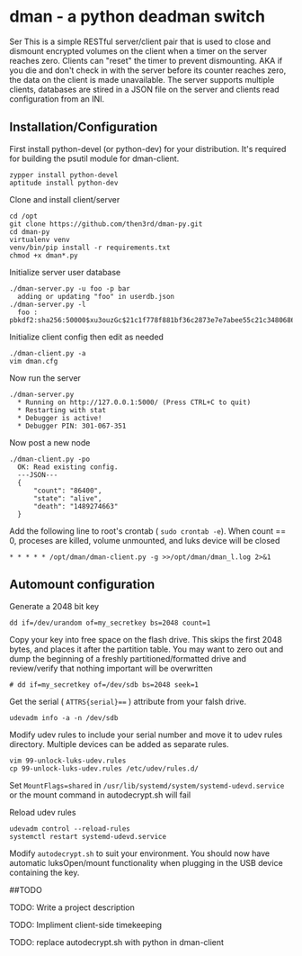 # dman - a python deadman switch

Ser
This is a simple RESTful server/client pair that is used to close and dismount encrypted volumes on the client when a timer on the server reaches zero. Clients can "reset" the timer to prevent dismounting. AKA if you die and don't check in with the server before its counter reaches zero, the data on the client is made unavailable. The server supports multiple clients, databases are stired in a JSON file on the server and clients read configuration from an INI.


## Installation/Configuration

First install python-devel (or python-dev) for your distribution. It's required for building the psutil module for dman-client.
```
zypper install python-devel
aptitude install python-dev
```

Clone and install client/server
```
cd /opt
git clone https://github.com/then3rd/dman-py.git
cd dman-py
virtualenv venv
venv/bin/pip install -r requirements.txt
chmod +x dman*.py
```

Initialize server user database
```
./dman-server.py -u foo -p bar
  adding or updating "foo" in userdb.json
./dman-server.py -l
  foo : pbkdf2:sha256:50000$xu3ouzGc$21c1f778f881bf36c2873e7e7abee55c21c34806861aa7d7d1f284489a4c4df0
```

Initialize client config then edit as needed
```
./dman-client.py -a
vim dman.cfg
```

Now run the server
```
./dman-server.py
  * Running on http://127.0.0.1:5000/ (Press CTRL+C to quit)
  * Restarting with stat
  * Debugger is active!
  * Debugger PIN: 301-067-351
```

Now post a new node
```
./dman-client.py -po
  OK: Read existing config.
  ---JSON---
  {
      "count": "86400",
      "state": "alive",
      "death": "1489274663"
  }
```

Add the following line to root's crontab ( `sudo crontab -e`). When count == 0, proceses are killed, volume unmounted, and luks device will be closed
```
* * * * * /opt/dman/dman-client.py -g >>/opt/dman/dman_l.log 2>&1
```

## Automount configuration

Generate a 2048 bit key
```
dd if=/dev/urandom of=my_secretkey bs=2048 count=1
```

Copy your key into free space on the flash drive. This skips the first 2048 bytes, and places it after the partition table. You may want to zero out and dump the beginning of a freshly partitioned/formatted drive and review/verify that nothing important will be overwritten
```
# dd if=my_secretkey of=/dev/sdb bs=2048 seek=1
```

Get the serial ( `ATTRS{serial}==` ) attribute from your falsh drive.
```
udevadm info -a -n /dev/sdb
```

Modify udev rules to include your serial number and move it to udev rules directory. Multiple devices can be added as separate rules.
```
vim 99-unlock-luks-udev.rules
cp 99-unlock-luks-udev.rules /etc/udev/rules.d/
```

Set `MountFlags=shared` in `/usr/lib/systemd/system/systemd-udevd.service` or the mount command in autodecrypt.sh will fail

Reload udev rules
```
udevadm control --reload-rules
systemctl restart systemd-udevd.service
```

Modify `autodecrypt.sh` to suit your environment. You should now have automatic luksOpen/mount functionality when plugging in the USB device containing the key.

##TODO

TODO: Write a project description

TODO: Impliment client-side timekeeping

TODO: replace autodecrypt.sh with python in dman-client